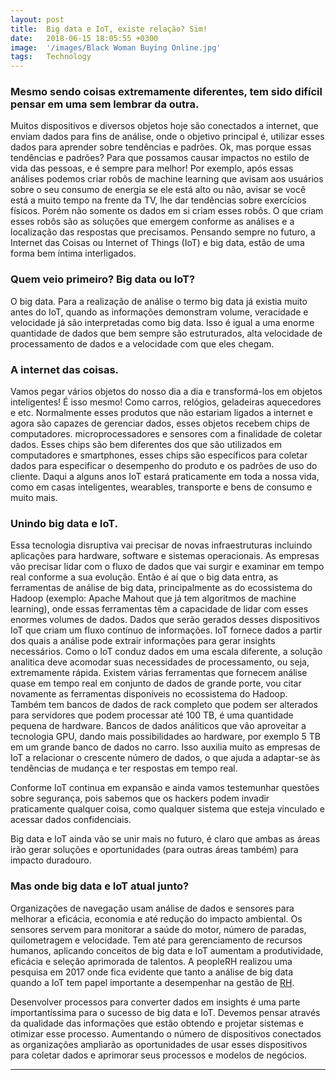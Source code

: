 ```yaml
---
layout: post
title:  Big data e IoT, existe relação? Sim!
date:   2018-06-15 18:05:55 +0300
image:  '/images/Black Woman Buying Online.jpg'
tags:   Technology
---
```


### Mesmo sendo coisas extremamente diferentes, tem sido difícil pensar em uma sem lembrar da outra.
    
Muitos dispositivos e diversos objetos hoje são conectados a internet, que enviam dados para fins de análise, onde o objetivo principal é, utilizar esses dados para aprender sobre tendências e padrões.
Ok, mas porque essas tendências e padrões? Para que possamos causar impactos no estilo de vida das pessoas, e é sempre para melhor! Por exemplo, após essas análises podemos criar robôs de machine learning que avisam aos usuários sobre o seu consumo de energia se ele está alto ou não, avisar se você está a muito tempo na frente da TV, lhe dar tendências sobre exercícios físicos.
Porém não somente os dados em si criam esses robôs. O que criam esses robôs são as soluções que emergem conforme as análises e a localização das respostas que precisamos.     Pensando sempre no futuro, a Internet das Coisas ou Internet of Things (IoT) e big data, estão de uma forma bem íntima interligados.
    
### Quem veio primeiro? Big data ou IoT?
O big data. Para a realização de análise o termo big data já existia muito antes do IoT, quando as informações demonstram volume, veracidade e velocidade já são interpretadas como big data. Isso é igual a uma enorme quantidade de dados que bem sempre são estruturados, alta velocidade de processamento de dados e a velocidade com que eles chegam. 

### A internet das coisas.
Vamos pegar vários objetos do nosso dia a dia e transformá-los em objetos inteligentes! É isso mesmo! Como carros, relógios, geladeiras aquecedores e etc. Normalmente esses produtos que não estariam ligados a internet e agora são capazes de gerenciar dados, esses objetos recebem chips de computadores. microprocessadores e sensores com a finalidade de coletar dados. Esses chips são bem diferentes dos que são utilizados em computadores e smartphones, esses chips são específicos para coletar dados para especificar o desempenho do produto e os padrões de uso do cliente.
Daqui a alguns anos IoT estará praticamente em toda a nossa vida, como em casas inteligentes, wearables, transporte e bens de consumo e muito mais.

### Unindo big data e IoT.
Essa tecnologia disruptiva vai precisar de novas infraestruturas incluindo aplicações para hardware, software e sistemas operacionais. As empresas vão precisar lidar com o fluxo de dados que vai surgir e examinar em tempo real conforme a sua evolução. Então é aí que o big data entra, as ferramentas de análise de big data, principalmente as do ecossistema do Hadoop (exemplo: Apache Mahout que já tem algoritmos de machine learning), onde essas ferramentas têm a capacidade de lidar com esses enormes volumes de dados. Dados que serão gerados desses dispositivos IoT que criam um fluxo contínuo de informações. 
IoT fornece dados a partir dos quais a análise pode extrair informações para gerar insights necessários. Como o IoT conduz dados em uma escala diferente, a solução analitica deve acomodar suas necessidades de processamento, ou seja, extremamente rápida.
Existem várias ferramentas que fornecem análise quase em tempo real em conjunto de dados de grande porte, vou citar novamente as ferramentas disponíveis no ecossistema do Hadoop. Também tem bancos de dados de rack completo que podem ser alterados para servidores que podem processar até 100 TB, é uma quantidade pequena de hardware. Bancos de dados análiticos que vão aproveitar a tecnologia GPU, dando mais possibilidades ao hardware, por exemplo 5 TB em um grande banco de dados no carro. Isso auxilia muito as empresas de IoT a relacionar o crescente número de dados, o que ajuda a adaptar-se às tendências de mudança e ter respostas em tempo real. 

Conforme IoT continua em expansão e ainda vamos testemunhar questões sobre segurança, pois sabemos que os hackers podem invadir praticamente qualquer coisa, como qualquer sistema que esteja vinculado e acessar dados confidenciais. 

Big data e IoT ainda vão se unir mais no futuro, é claro que ambas as áreas irão gerar soluções e oportunidades (para outras áreas também) para impacto duradouro.

### Mas onde big data e IoT atual junto?
Organizações de navegação usam análise de dados e sensores para melhorar a eficácia, economia e até redução do impacto ambiental. Os sensores servem para monitorar a saúde do motor, número de paradas, quilometragem e velocidade.
Tem até para gerenciamento de recursos humanos, aplicando conceitos de big data e IoT aumentam a produtividade, eficácia e seleção aprimorada de talentos. A peopleRH realizou uma pesquisa em 2017 onde fica evidente que tanto a análise de big data quando a IoT tem papel importante a desempenhar na gestão de [RH](https://www.peoplehr.com/blog/index.php/2017/08/16/what-is-big-data-and-why-should-hr-care/&xid=17259,15700022,15700124,15700149,15700168,15700173,15700186,15700190,15700201&usg=ALkJrhglAIqVo7NlGMtT1-6E_KQ6XHLGFw).

Desenvolver processos para converter dados em insights é uma parte importantíssima para o sucesso de big data e IoT. Devemos pensar através da qualidade das informações que estão obtendo e projetar sistemas e otimizar esse processo. Aumentando o número de dispositivos conectados as organizações ampliarão as oportunidades de usar esses dispositivos para coletar dados e aprimorar seus processos e modelos de negócios.

***